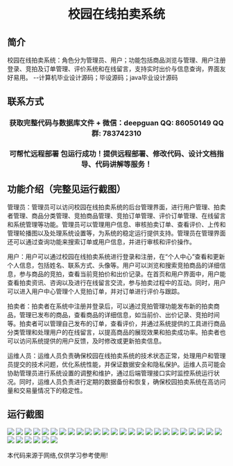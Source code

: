 <p><h1 align="center">校园在线拍卖系统</h1></p>

## 简介
校园在线拍卖系统：角色分为管理员、用户；功能包括商品浏览与管理、用户注册登录、竞拍及订单管理、评价系统和在线留言，支持实时出价与信息查询，界面友好易用。    --计算机毕业设计源码；毕设源码；java毕业设计源码


## 联系方式
<p><h3 align="center">获取完整代码与数据库文件 + 微信：deepguan QQ: 86050149 QQ群: 783742310</h3></p>
<p><h3 align="center">可帮忙远程部署 包运行成功！提供远程部署、修改代码、设计文档指导、代码讲解等服务！</h3></p>

## 功能介绍（完整见运行截图）
管理员：管理员可以访问校园在线拍卖系统的后台管理界面，进行用户管理、拍卖者管理、商品分类管理、竞拍商品管理、竞拍订单管理、评价订单管理、在线留言和系统管理等功能。管理员可以管理用户信息、审核拍卖订单、查看评价、上传和管理轮播图以及处理系统设置等，为系统的稳定运行提供支持。管理员在管理界面还可以通过查询功能来搜索订单或用户信息，并进行审核和评价操作。

用户：用户可以通过校园在线拍卖系统进行登录和注册，在“个人中心”查看和更新个人信息，包括姓名、联系方式、头像等。用户可以浏览和搜索竞拍商品的详细信息，参与商品的竞拍，查看当前竞拍价和出价记录。在首页和用户界面中，用户能查看拍卖资讯、咨询以及进行在线留言交流，参与拍卖过程中的互动。同时，用户可以进入用户中心管理个人竞拍订单，并对订单进行评价与跟踪。

拍卖者：拍卖者在系统中注册并登录后，可以通过竞拍管理功能发布新的拍卖商品，管理已发布的商品，查看商品的详细信息，如当前价、出价记录、竞拍时间等。拍卖者可以管理自己发布的订单，查看评价，并通过系统提供的工具进行商品分类管理和处理用户的在线留言，以提高商品的展现效果和拍卖成功率。拍卖者也可以访问系统提供的用户反馈，及时修改或更新拍卖信息。

运维人员：运维人员负责确保校园在线拍卖系统的技术状态正常，处理用户和管理员提交的技术问题，优化系统性能，并保证数据安全和隐私保护。运维人员可能会协助管理员进行系统设置的调整和维护，通过后端管理接口实时监控系统运行状况。同时，运维人员负责进行定期的数据备份和恢复，确保校园拍卖系统在高访问量和交易量情况下的稳定性。


## 运行截图
![](img/001.jpg)
![](img/002.jpg)
![](img/003.jpg)
![](img/004.jpg)
![](img/005.jpg)
![](img/006.jpg)
![](img/007.jpg)
![](img/008.jpg)
![](img/009.jpg)
![](img/010.jpg)
![](img/011.jpg)
![](img/012.jpg)
![](img/013.jpg)
![](img/014.jpg)
![](img/015.jpg)
![](img/016.jpg)
![](img/017.jpg)
![](img/018.jpg)
![](img/019.jpg)
![](img/020.jpg)
![](img/021.jpg)
![](img/022.jpg)
![](img/023.jpg)
![](img/024.jpg)
![](img/025.jpg)
![](img/026.jpg)
![](img/027.jpg)
![](img/028.jpg)
![](img/029.jpg)
![](img/030.jpg)
![](img/031.jpg)

<p>本代码来源于网络,仅供学习参考使用!</p>
